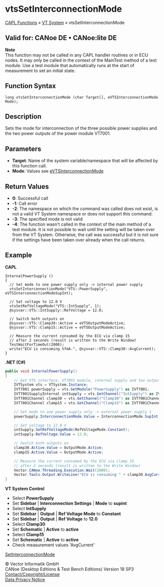 # vtsSetInterconnectionMode

[CAPL Functions](../../CAPLfunctions.md) » [VT System](../CAPLfunctionsVTSystemOverview.md) » vtsSetInterconnectionMode

## Valid for: CANoe DE • CANoe:lite DE

**Note**  
This function may not be called in any CAPL handler routines or in ECU nodes. It may only be called in the context of the MainTest method of a test module. Use a test module that automatically runs at the start of measurement to set an initial state.

## Function Syntax

```plaintext
long vtsSetInterconnectionMode (char Target[], eVTSInterconnectionMode Mode);
```

## Description

Sets the mode for interconnection of the three possible power supplies and the two power outputs of the power module VT7001.

## Parameters

- **Target**: Name of the system variable/namespace that will be affected by this function call.
- **Mode**: Values see [eVTSInterconnectionMode](../CAPLfunctionsVTSystemEnumeration.md#eVTSInterconnectionMode)

## Return Values

- **0**: Successful call
- **-1**: Call error
- **-2**: The namespace on which the command was called does not exist, is not a valid VT System namespace or does not support this command.
- **-3**: The specified mode is not valid
- **-4**: The function wasn't called in the context of the main method of a test module. It is not possible to wait until the setting will be taken over from the VT System. Otherwise, the call was successful but it is not sure if the settings have been taken over already when the call returns.

## Example

**CAPL**

```plaintext
InternalPowerSupply ()
{
  // Set mode to one power supply only -> internal power supply
  vtsSetInterconnectionMode("VTS::PowerSupply", eVTSInterconnectionModeSupInt);

  // Set voltage to 12.0 V
  vtsSetRefVoltageMode("VTS::IntSupply", 1);
  @sysvar::VTS::IntSupply::RefVoltage = 12.0;

  // Switch both outputs on
  @sysvar::VTS::Clamp30::Active = eVTSOutputModeActive;
  @sysvar::VTS::Clamp15::Active = eVTSOutputModeActive;

  // Measure the current consumed by the ECU via clamp 15
  // after 2 seconds (result is written to the Write Window)
  TestWaitForTimeOut(2000);
  write("ECU is consuming %fmA.", @sysvar::VTS::Clamp30::AvgCurrent);
}
```

**.NET (C#)**

```csharp
public void InternalPowerSupply()
{
    // Get VTS interface, VT7001 module, internal supply and two output channels
    IVTSystem vts = VTSystem.Instance;
    IVT7001 powerSupply = vts.GetModule("PowerSupply") as IVT7001;
    IVT7001SupplyInternal intSupply = vts.GetChannel("IntSupply") as IVT7001SupplyInternal;
    IVT7001Channel clamp30 = vts.GetChannel("Clamp30") as IVT7001Channel;
    IVT7001Channel clamp15 = vts.GetChannel("Clamp15") as IVT7001Channel;

    // Set mode to one power supply only -> external power supply 1
    powerSupply.InterconnectionMode.Value = InterconnectionMode.SupInt;

    // Set voltage to 12.0 V
    intSupply.SetRefVoltageMode(RefVoltageMode.Constant);
    intSupply.RefVoltage.Value = 12.0;

    // Switch both outputs on
    clamp30.Active.Value = OutputMode.Active;
    clamp15.Active.Value = OutputMode.Active;

    // Measure the current consumed by the ECU via clamp 15
    // after 2 seconds (result is written to the Write Window)
    Vector.CANoe.Threading.Execution.Wait(2000);
    Vector.Tools.Output.WriteLine("ECU is consuming " + clamp30.AvgCurrent.Value + "mA");
}
```

**VT System Control**

- Select **PowerSupply**
- Set **Sidebar** | **Interconnection Settings** | **Mode** to **supint**
- Select **IntSupply**
- Set **Sidebar** | **Output** | **Ref Voltage Mode** to **Constant**
- Set **Sidebar** | **Output** | **Ref Voltage** to **12.0**
- Select **Clamp30**
- Set **Schematic** | **Active** to **active**
- Select **Clamp15**
- Set **Schematic** | **Active** to **active**
- Check measurement values 'AvgCurrent'

[SetInterconnectionMode](CAPLfunctionVTSSetInterconnectionMode.md)

© Vector Informatik GmbH  
CANoe (Desktop Editions & Test Bench Editions) Version 18 SP3  
[Contact/Copyright/License](../../../Shared/ContactCopyrightLicense.md)  
[Data Privacy Notice](https://www.vector.com/int/en/company/get-info/privacy-policy/)
